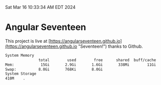 Sat Mar 16 10:33:34 AM EDT 2024

# Angular Seventeen


This project is live at [https://angularseventeen.github.io](https://angularseventeen.github.io "Seventeen!") thanks to Github.

```bash
System Memory
               total        used        free      shared  buff/cache   available
Mem:            15Gi       2.9Gi       1.6Gi       338Mi        11Gi        12Gi
Swap:          8.0Gi       768Ki       8.0Gi
System Storage
410M	.
```
